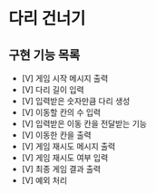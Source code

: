 # 다리 건너기

## 구현 기능 목록

- [V] 게임 시작 메시지 출력
- [V] 다리 길이 입력
- [V] 입력받은 숫자만큼 다리 생성
- [V] 이동할 칸의 수 입력
- [V] 입력받은 이동 칸을 전달받는 기능
- [V] 이동한 칸을 출력
- [V] 게임 재시도 메시지 출력
- [V] 게임 재시도 여부 입력
- [V] 최종 게임 결과 출력
- [V] 예외 처리
